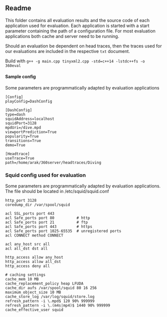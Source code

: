 ## Readme

This folder contains all evaluation results and the source code of each application used for evaluation.
Each application is started with a start parameter containing the path of a configuration file.
For most evaluation applications both cache and server need to be running.

Should an evaluation be dependent on head traces, then the traces used for our evaluations are included in the respective `txt` document.

Build with `g++ -g main.cpp tinyxml2.cpp -std=c++14 -lstdc++fs -o 360eval`

#### Sample config
Some parameters are programmatically adapted by evaluation applications
```
[Config]
playConfig=DashConfig

[DashConfig]
type=dash
squidAddress=localhost
squidPort=3128
mpdUri=/dive.mpd
viewportPrediction=True
popularity=True
transitions=True
demo=True

[Headtrace]
useTrace=True
path=/home/arak/360server/headtraces/Diving
```



### Squid config used for evaluation
Some parameters are programmatically adapted by evaluation applications.
The file should be located in /etc/squid/squid.conf
```
http_port 3128
coredump_dir /var/spool/squid

acl SSL_ports port 443
acl Safe_ports port 80          # http
acl Safe_ports port 21          # ftp
acl Safe_ports port 443         # https
acl Safe_ports port 1025-65535  # unregistered ports
acl CONNECT method CONNECT

acl any_host src all
acl all_dst dst all

http_access allow any_host
http_access allow all_dst
http_access deny all

# caching settings
cache_mem 10 MB
cache_replacement_policy heap LFUDA
cache_dir aufs /var/spool/squid 80 16 256
maximum_object_size 10 MB
cache_store_log /var/log/squid/store.log
refresh_pattern -i \.mpd$ 120 90% 999999
refresh_pattern -i \.(m4s|mp4)$ 1440 90% 999999
cache_effective_user squid
```